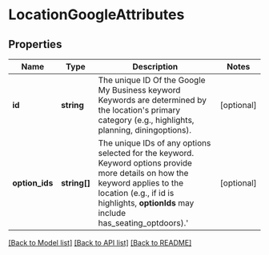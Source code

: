 # LocationGoogleAttributes

## Properties
Name | Type | Description | Notes
------------ | ------------- | ------------- | -------------
**id** | **string** | The unique ID Of the Google My Business keyword  Keywords are determined by the location&#39;s primary category (e.g., highlights, planning, diningoptions). | [optional] 
**option_ids** | **string[]** | The unique IDs of any options selected for the keyword.  Keyword options provide more details on how the keyword applies to the location (e.g., if id is highlights, **optionIds** may include has_seating_optdoors).&#39; | [optional] 

[[Back to Model list]](../README.md#documentation-for-models) [[Back to API list]](../README.md#documentation-for-api-endpoints) [[Back to README]](../README.md)


